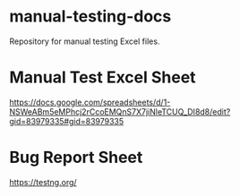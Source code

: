 # manual-testing-docs
Repository for manual testing Excel files.

# Manual Test Excel Sheet
https://docs.google.com/spreadsheets/d/1-NSWeABm5eMPhcj2rCcoEMQnS7X7jiNleTCUQ_DI8d8/edit?gid=83979335#gid=83979335

# Bug Report Sheet
https://testng.org/
